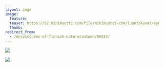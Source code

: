 ```yaml
---
layout: page
image:
  feature:
  teaser: https://b2.minimuutti.com/file/minimuutti-com/luontokuvat/syksy/IMG_20131019_151644-245px.jpg
  thumb:
redirect_from:
  - /en/pictures-of-finnish-nature/autumn/00014/
---
```


[![](https://b2.minimuutti.com/file/minimuutti-com/luontokuvat/syksy/IMG_20131019_151644-800px.jpg)](https://dl.dropboxusercontent.com/sh/ea1wtnz7z734o12/AAARCe90nbtcKwyPaDP6MyX5a/luontokuvat/syksy/IMG_20131019_151644.jpg)

[![](https://b2.minimuutti.com/file/minimuutti-com/luontokuvat/syksy/IMG_20131019_151639-800px.jpg)](https://dl.dropboxusercontent.com/sh/ea1wtnz7z734o12/AABDQs-jPEWf_qObfP7pm3GLa/luontokuvat/syksy/IMG_20131019_151639.jpg)
